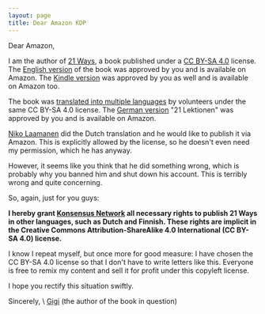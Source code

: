```yaml
---
layout: page
title: Dear Amazon KDP
---
```



Dear Amazon,

I am the author of [21 Ways](https://21-ways.com/), a book published under
a [CC BY-SA 4.0](https://creativecommons.org/licenses/by-sa/4.0/) license. The
[English version](https://www.amazon.com/dp/1697526349/) of the book was
approved by you and is available on Amazon. The [Kindle
version](https://www.amazon.com/dp/B083L93MJ7) was approved by you as well and
is available on Amazon too.

The book was [translated into multiple
languages](https://21-ways.com/translations) by volunteers under the same CC
BY-SA 4.0 license. The [German version](https://www.amazon.de/dp/B085KR54YT/)
"21 Lektionen" was approved by you and is available on Amazon.

[Niko Laamanen](https://twitter.com/OmniFinn) did the Dutch translation and he
would like to publish it via Amazon. This is explicitly allowed by the
license, so he doesn't even need my permission, which he has anyway.

However, it seems like you think that he did something wrong, which is probably
why you banned him and shut down his account. This is terribly wrong and quite
concerning.

So, again, just for you guys:

**I hereby grant [Konsensus
Network](https://konsensus.network/) all necessary rights to publish 21 Ways
in other languages, such as Dutch and Finnish. These rights are implicit in the Creative
Commons Attribution-ShareAlike 4.0 International (CC BY-SA 4.0) license.**

I know I repeat myself, but once more for good measure: I have chosen the CC
BY-SA 4.0 license so that I don't have to write letters like this. Everyone is
free to remix my content and sell it for profit under this copyleft license.

I hope you rectify this situation swiftly.

Sincerely, \\
[Gigi](https://dergigi.com/contact) (the author of the book in question)
